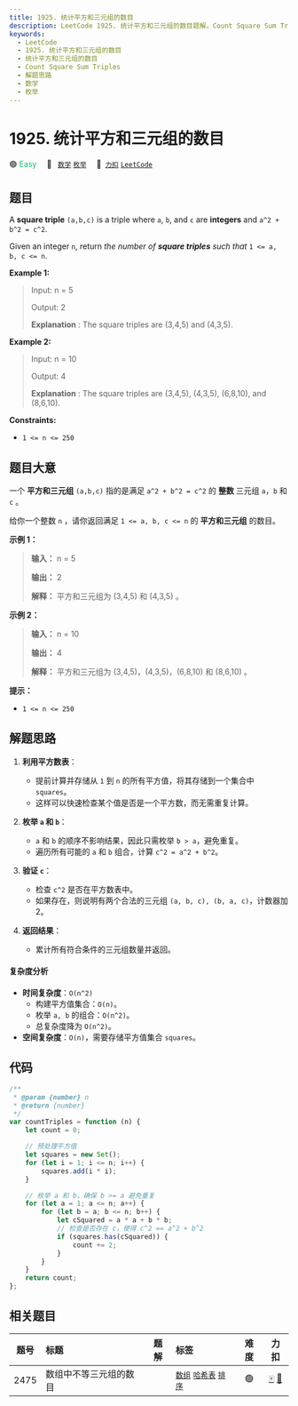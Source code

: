 ```yaml
---
title: 1925. 统计平方和三元组的数目
description: LeetCode 1925. 统计平方和三元组的数目题解，Count Square Sum Triples，包含解题思路、复杂度分析以及完整的 JavaScript 代码实现。
keywords:
  - LeetCode
  - 1925. 统计平方和三元组的数目
  - 统计平方和三元组的数目
  - Count Square Sum Triples
  - 解题思路
  - 数学
  - 枚举
---
```


# 1925. 统计平方和三元组的数目

🟢 <font color=#15bd66>Easy</font>&emsp; 🔖&ensp; [`数学`](/tag/math.md) [`枚举`](/tag/enumeration.md)&emsp; 🔗&ensp;[`力扣`](https://leetcode.cn/problems/count-square-sum-triples) [`LeetCode`](https://leetcode.com/problems/count-square-sum-triples)

## 题目

A **square triple** `(a,b,c)` is a triple where `a`, `b`, and `c` are
**integers** and `a^2 + b^2 = c^2`.

Given an integer `n`, return _the number of **square triples** such that_ `1 <= a, b, c <= n`.

**Example 1:**

> Input: n = 5
>
> Output: 2
>
> **Explanation** : The square triples are (3,4,5) and (4,3,5).

**Example 2:**

> Input: n = 10
>
> Output: 4
>
> **Explanation** : The square triples are (3,4,5), (4,3,5), (6,8,10), and (8,6,10).

**Constraints:**

- `1 <= n <= 250`

## 题目大意

一个 **平方和三元组** `(a,b,c)` 指的是满足 `a^2 + b^2 = c^2` 的 **整数** 三元组 `a`，`b` 和 `c` 。

给你一个整数 `n` ，请你返回满足 `1 <= a, b, c <= n` 的 **平方和三元组** 的数目。

**示例 1：**

> **输入：** n = 5
>
> **输出：** 2
>
> **解释：** 平方和三元组为 (3,4,5) 和 (4,3,5) 。

**示例 2：**

> **输入：** n = 10
>
> **输出：** 4
>
> **解释：** 平方和三元组为 (3,4,5)，(4,3,5)，(6,8,10) 和 (8,6,10) 。

**提示：**

- `1 <= n <= 250`

## 解题思路

1. **利用平方数表**：

   - 提前计算并存储从 `1` 到 `n` 的所有平方值，将其存储到一个集合中 `squares`。
   - 这样可以快速检查某个值是否是一个平方数，而无需重复计算。

2. **枚举 `a` 和 `b`**：

   - `a` 和 `b` 的顺序不影响结果，因此只需枚举 `b > a`，避免重复。
   - 遍历所有可能的 `a` 和 `b` 组合，计算 `c^2 = a^2 + b^2`。

3. **验证 `c`**：

   - 检查 `c^2` 是否在平方数表中。
   - 如果存在，则说明有两个合法的三元组 `(a, b, c), (b, a, c)`，计数器加 2。

4. **返回结果**：
   - 累计所有符合条件的三元组数量并返回。

#### 复杂度分析

- **时间复杂度**：`O(n^2)`
  - 构建平方值集合：`O(n)`。
  - 枚举 `a, b` 的组合：`O(n^2)`。
  - 总复杂度降为 `O(n^2)`。
- **空间复杂度**：`O(n)`，需要存储平方值集合 `squares`。

## 代码

```javascript
/**
 * @param {number} n
 * @return {number}
 */
var countTriples = function (n) {
	let count = 0;

	// 预处理平方值
	let squares = new Set();
	for (let i = 1; i <= n; i++) {
		squares.add(i * i);
	}

	// 枚举 a 和 b，确保 b >= a 避免重复
	for (let a = 1; a <= n; a++) {
		for (let b = a; b <= n; b++) {
			let cSquared = a * a + b * b;
			// 检查是否存在 c，使得 c^2 == a^2 + b^2
			if (squares.has(cSquared)) {
				count += 2;
			}
		}
	}
	return count;
};
```

## 相关题目

<!-- prettier-ignore -->
| 题号 | 标题 | 题解 | 标签 | 难度 | 力扣 |
| :------: | :------ | :------: | :------ | :------: | :------: |
| 2475 | 数组中不等三元组的数目 |  |  [`数组`](/tag/array.md) [`哈希表`](/tag/hash-table.md) [`排序`](/tag/sorting.md) | 🟢 | [🀄️](https://leetcode.cn/problems/number-of-unequal-triplets-in-array) [🔗](https://leetcode.com/problems/number-of-unequal-triplets-in-array) |